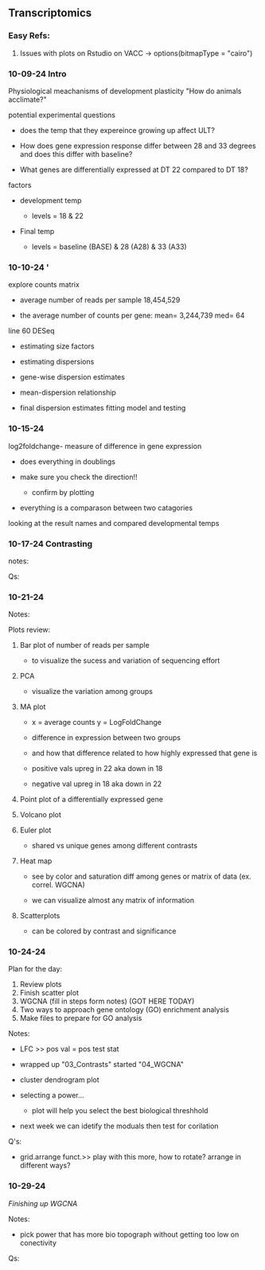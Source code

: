 ## Transcriptomics

### Easy Refs:

1.  Issues with plots on Rstudio on VACC -\> options(bitmapType = "cairo")

### 

### 10-09-24 Intro

Physiological meachanisms of development plasticity "How do animals acclimate?"

potential experimental questions

-   does the temp that they expereince growing up affect ULT?

-   How does gene expression response differ between 28 and 33 degrees and does this differ with baseline?

-   What genes are differentially expressed at DT 22 compared to DT 18?

factors

-   development temp

    -   levels = 18 & 22

-   Final temp

    -   levels = baseline (BASE) & 28 (A28) & 33 (A33)

### 10-10-24 '

explore counts matrix

-   average number of reads per sample 18,454,529

-   the average number of counts per gene: mean= 3,244,739 med= 64

line 60 DESeq

-   estimating size factors

-   estimating dispersions

-   gene-wise dispersion estimates

-   mean-dispersion relationship

-   final dispersion estimates fitting model and testing

### 10-15-24

log2foldchange- measure of difference in gene expression

-   does everything in doublings

-   make sure you check the direction!!

    -   confirm by plotting

<!-- -->

-   everything is a comparason between two catagories

looking at the result names and compared developmental temps

### 10-17-24 Contrasting

notes:

Qs:

### 10-21-24

Notes:

Plots review:

1.  Bar plot of number of reads per sample

    -   to visualize the sucess and variation of sequencing effort

2.  PCA

    -   visualize the variation among groups

3.  MA plot

    -   x = average counts y = LogFoldChange

    -   difference in expression between two groups

    -   and how that difference related to how highly expressed that gene is

    -   positive vals upreg in 22 aka down in 18

    -   negative val upreg in 18 aka down in 22

4.  Point plot of a differentially expressed gene

5.  Volcano plot

6.  Euler plot

    -   shared vs unique genes among different contrasts

7.  Heat map

    -   see by color and saturation diff among genes or matrix of data (ex. correl. WGCNA)

    -   we can visualize almost any matrix of information

8.  Scatterplots

    -   can be colored by contrast and significance

### 10-24-24

Plan for the day:

1.  Review plots
2.  Finish scatter plot
3.  WGCNA (fill in steps form notes) (GOT HERE TODAY)
4.  Two ways to approach gene ontology (GO) enrichment analysis
5.  Make files to prepare for GO analysis

Notes:

-   LFC \>\> pos val = pos test stat

-   wrapped up "03_Contrasts" started "04_WGCNA"

-   cluster dendrogram plot

-   selecting a power...

    -   plot will help you select the best biological threshhold

-   next week we can idetify the moduals then test for corilation

Q's:

-   grid.arrange funct.\>\> play with this more, how to rotate? arrange in different ways?

### 10-29-24

*Finishing up WGCNA*

Notes:

-   pick power that has more bio topograph without getting too low on conectivity

Qs:

